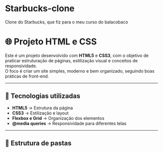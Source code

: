 # Starbucks-clone
Clone do Starbucks, que fiz para o meu curso do balacobaco 

# 🌐 Projeto HTML e CSS

Este é um projeto desenvolvido com **HTML5** e **CSS3**, com o objetivo de praticar estruturação de páginas, estilização visual e conceitos de responsividade.  
O foco é criar um site simples, moderno e bem organizado, seguindo boas práticas de front-end.

---

## 🧱 Tecnologias utilizadas

- **HTML5** → Estrutura da página  
- **CSS3** → Estilização e layout  
- **Flexbox e Grid** → Organização dos elementos  
- **@media queries** → Responsividade para diferentes telas  

---

## 📁 Estrutura de pastas


